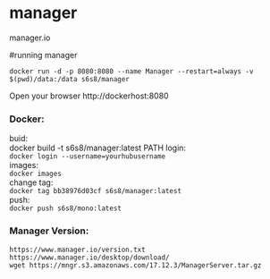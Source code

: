 # manager
manager.io

#running manager
```
docker run -d -p 8080:8080 --name Manager --restart=always -v $(pwd)/data:/data s6s8/manager
```

Open your browser http://dockerhost:8080

### Docker:</br>
buid:</br>
docker build -t s6s8/manager:latest PATH
login:</br>
`docker login --username=yourhubusername` </br>
images:</br>
`docker images`</br>
change tag:</br>
`docker tag bb38976d03cf s6s8/manager:latest`</br>
push:</br>
`docker push s6s8/mono:latest`

### Manager Version:</br>
`https://www.manager.io/version.txt`</br>
`https://www.manager.io/desktop/download/`</br>
`wget https://mngr.s3.amazonaws.com/17.12.3/ManagerServer.tar.gz`
